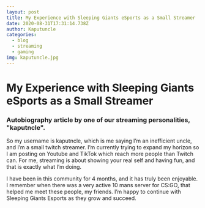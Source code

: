 ```yaml
---
layout: post
title: My Experience with Sleeping Giants eSports as a Small Streamer
date: 2020-08-31T17:31:14.738Z
author: Kaputuncle
categories:
  - blog
  - streaming
  - gaming
img: kaputuncle.jpg
---
```

# My Experience with Sleeping Giants eSports as a Small Streamer

### Autobiography article by one of our streaming personalities, "kaputncle".

So my username is kaputncle, which is me saying I’m an inefficient uncle, and I’m a small twitch streamer. I’m currently trying to expand my horizon so I am posting on Youtube and TikTok which reach more people than Twitch can. For me, streaming is about showing your real self and having fun, and that is exactly what I’m doing.

I have been in this community for 4 months, and it has truly been enjoyable. I remember when there was a very active 10 mans server for CS:GO, that helped me meet these people, my friends. I’m happy to continue with Sleeping Giants Esports as they grow and succeed.